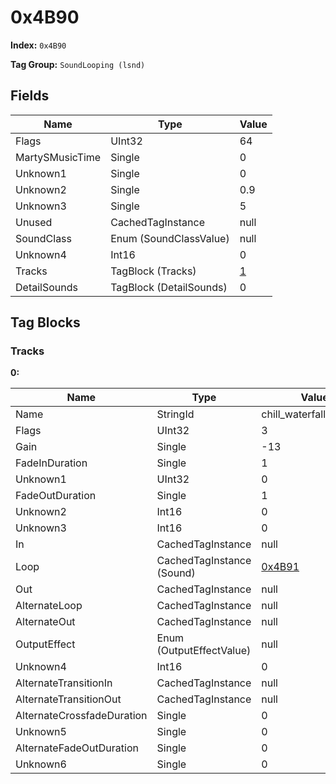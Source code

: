# 0x4B90

**Index:** ```0x4B90```

**Tag Group:** ```SoundLooping (lsnd)```

## Fields

Name	| Type	| Value
---	|---	|---	|
Flags	|UInt32	|64
MartySMusicTime	|Single	|0
Unknown1	|Single	|0
Unknown2	|Single	|0.9
Unknown3	|Single	|5
Unused	|CachedTagInstance	|null
SoundClass	|Enum (SoundClassValue)	|null
Unknown4	|Int16	|0
Tracks	|TagBlock (Tracks)	|[1](#tracks)
DetailSounds	|TagBlock (DetailSounds)	|0


## Tag Blocks

### Tracks

**0:**

Name	| Type	| Value
---	|---	|---	|
Name	|StringId	|chill_waterfall_ambient
Flags	|UInt32	|3
Gain	|Single	|-13
FadeInDuration	|Single	|1
Unknown1	|UInt32	|0
FadeOutDuration	|Single	|1
Unknown2	|Int16	|0
Unknown3	|Int16	|0
In	|CachedTagInstance	|null
Loop	|CachedTagInstance (Sound)	|[0x4B91](../Sound/4B91.md)
Out	|CachedTagInstance	|null
AlternateLoop	|CachedTagInstance	|null
AlternateOut	|CachedTagInstance	|null
OutputEffect	|Enum (OutputEffectValue)	|null
Unknown4	|Int16	|0
AlternateTransitionIn	|CachedTagInstance	|null
AlternateTransitionOut	|CachedTagInstance	|null
AlternateCrossfadeDuration	|Single	|0
Unknown5	|Single	|0
AlternateFadeOutDuration	|Single	|0
Unknown6	|Single	|0


